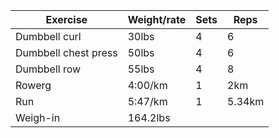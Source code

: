 Exercise|Weight/rate|Sets|Reps
-|-|-|-
Dumbbell curl|30lbs|4|6
Dumbbell chest press|50lbs|4|6
Dumbbell row|55lbs|4|8
Rowerg|4:00/km|1|2km
Run|5:47/km|1|5.34km
Weigh-in|164.2lbs||
